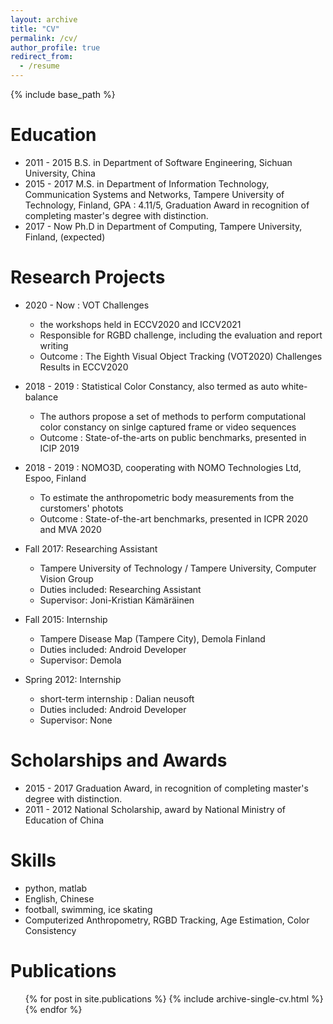 ```yaml
---
layout: archive
title: "CV"
permalink: /cv/
author_profile: true
redirect_from:
  - /resume
---
```


{% include base_path %}

Education
======
* 2011 - 2015 B.S. in Department of Software Engineering, Sichuan University, China
* 2015 - 2017 M.S. in Department of Information Technology, Communication Systems and Networks, Tampere University of Technology, Finland, GPA : 4.11/5, Graduation Award in recognition of completing master's degree with distinction.
* 2017 - Now  Ph.D in Department of Computing, Tampere University, Finland, (expected)

Research Projects
======
* 2020 - Now : VOT Challenges
  * the workshops held in ECCV2020 and ICCV2021
  * Responsible for RGBD challenge, including the evaluation and report writing
  * Outcome : The Eighth Visual Object Tracking (VOT2020) Challenges Results in ECCV2020

* 2018 - 2019 : Statistical Color Constancy, also termed as auto white-balance
  * The authors propose a set of methods to perform computational color constancy on sinlge captured frame or video sequences
  * Outcome : State-of-the-arts on public benchmarks, presented in ICIP 2019

* 2018 - 2019 : NOMO3D, cooperating with NOMO Technologies Ltd, Espoo, Finland
  * To estimate the anthropometric body measurements from the curstomers' photots
  * Outcome : State-of-the-art benchmarks, presented in ICPR 2020 and MVA 2020

* Fall 2017: Researching Assistant
  * Tampere University of Technology / Tampere University, Computer Vision Group
  * Duties included: Researching Assistant
  * Supervisor: Joni-Kristian Kämäräinen

* Fall 2015: Internship
  * Tampere Disease Map (Tampere City), Demola Finland
  * Duties included: Android Developer
  * Supervisor: Demola

* Spring 2012: Internship
  * short-term internship : Dalian neusoft
  * Duties included: Android Developer
  * Supervisor: None


Scholarships and Awards
======
* 2015 - 2017 Graduation Award, in recognition of completing master's degree with distinction.
* 2011 - 2012 National Scholarship, award by National Ministry of Education of China

Skills
======
* python, matlab
* English, Chinese
* football, swimming, ice skating
* Computerized Anthropometry, RGBD Tracking, Age Estimation, Color Consistency

Publications
======
  <ul>{% for post in site.publications %}
    {% include archive-single-cv.html %}
  {% endfor %}</ul>

<!-- Teaching
======
  <ul>{% for post in site.teaching %}
    {% include archive-single-cv.html %}
  {% endfor %}</ul> -->

<!-- Talks
======
  <ul>{% for post in site.talks %}
    {% include archive-single-talk-cv.html %}
  {% endfor %}</ul> -->
  <!--
Service and leadership
======
* not yet -->
